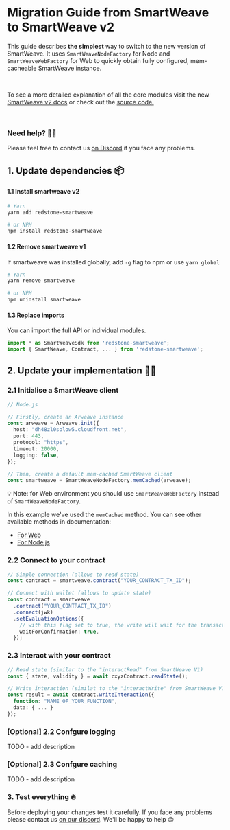 # Migration Guide from SmartWeave to SmartWeave v2

This guide describes <strong>the simplest</strong> way to switch to the new version of SmartWeave. It uses `SmartWeaveNodeFactory` for Node and `SmartWeaveWebFactory` for Web to quickly obtain fully configured, mem-cacheable SmartWeave instance.

<br />

To see a more detailed explanation of all the core modules visit the new [SmartWeave v2 docs](https://smartweave.docs.redstone.finance/) or check out the [source code.](https://github.com/redstone-finance/redstone-smartweave)

<br />

### Need help? 🙋‍♂️
Please feel free to contact us [on Discord](https://redstone.finance/discord) if you face any problems.

## 1. Update dependencies 📦

#### 1.1 Install smartweave v2
```bash
# Yarn
yarn add redstone-smartweave

# or NPM
npm install redstone-smartweave
```
#### 1.2 Remove smartweave v1
If smartweave was installed globally, add `-g` flag to npm or use `yarn global`
```bash
# Yarn
yarn remove smartweave

# or NPM
npm uninstall smartweave
```

#### 1.3 Replace imports
You can import the full API or individual modules.
```typescript
import * as SmartWeaveSdk from 'redstone-smartweave';
import { SmartWeave, Contract, ... } from 'redstone-smartweave';
```

## 2. Update your implementation 🧑‍💻
### 2.1 Initialise a SmartWeave client
```typescript
// Node.js

// Firstly, create an Arweave instance
const arweave = Arweave.init({
  host: "dh48zl0solow5.cloudfront.net",
  port: 443,
  protocol: "https",
  timeout: 20000,
  logging: false,
});

// Then, create a default mem-cached SmartWeave client
const smartweave = SmartWeaveNodeFactory.memCached(arweave);
```

💡 Note: for Web environment you should use `SmartWeaveWebFactory` instead of `SmartWeaveNodeFactory`.

In this example we've used the `memCached` method. You can see other available methods in documentation:
- [For Web](https://smartweave.docs.redstone.finance/classes/SmartWeaveWebFactory.html)
- [For Node.js](https://smartweave.docs.redstone.finance/classes/SmartWeaveNodeFactory.html)

### 2.2 Connect to your contract
```typescript
// Simple connection (allows to read state)
const contract = smartweave.contract("YOUR_CONTRACT_TX_ID");

// Connect with wallet (allows to update state)
const contract = smartweave
  .contract("YOUR_CONTRACT_TX_ID")
  .connect(jwk)
  .setEvaluationOptions({
    // with this flag set to true, the write will wait for the transaction to be confirmed
    waitForConfirmation: true,
  });
```

### 2.3 Interact with your contract
```typescript
// Read state (similar to the "interactRead" from SmartWeave V1)
const { state, validity } = await cxyzContract.readState();

// Write interaction (similat to the "interactWrite" from SmartWeave V1)
const result = await contract.writeInteraction({
  function: "NAME_OF_YOUR_FUNCTION",
  data: { ... }
});

```

### [Optional] 2.2 Confgure logging
TODO - add description

### [Optional] 2.3 Confgure caching
TODO - add description

### 3. Test everything 🔥
Before deploying your changes test it carefully. If you face any problems please contact us [on our discord](https://redstone.finance/discord). We'll be happy to help 😊
